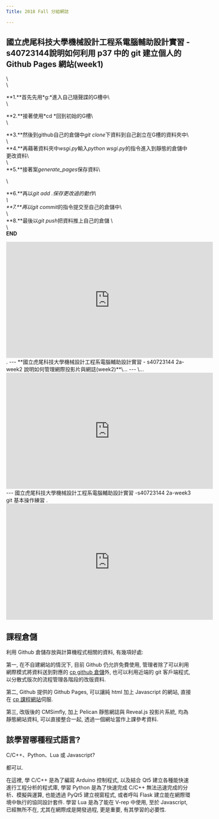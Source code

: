 ```yaml
---
Title: 2018 Fall 分組網誌

---
```


國立虎尾科技大學機械設計工程系電腦輔助設計實習 - s40723144說明如何利用 p37 中的 git 建立個人的 Github Pages 網站(week1)
---
\  
\  



**1.**首先先用*g:*進入自己隨聲諜的G槽中\  
\  

**2.**接著使用*cd \*回到初始的G槽\  
\  

**3.**然後到github自己的倉儲中*git clone*下資料到自己創立在G槽的資料夾中\  
\  
**4.**再藉著資料夾中*wsgi.py*輸入*python wsgi.py*的指令進入到靜態的倉儲中更改資料\  
\  
**5.**接著案*generate_pages*保存資料\  

\  

**6.**再以*git add .*保存更改過的動作\  
\  
**7.**再以*git commit*的指令提交至自己的倉儲中\  
\  
**8.**最後以*git push*把資料推上自己的倉儲 \  
\  
**END**
<iframe width="560" height="315" src="https://www.youtube.com/embed/ZHmbx06drtc" frameborder="0" allow="accelerometer; autoplay; encrypted-media; gyroscope; picture-in-picture" allowfullscreen></iframe>
.
---
**國立虎尾科技大學機械設計工程系電腦輔助設計實習 - s40723144 2a-week2 說明如何管理網際投影片與網誌(week2)**\...
---
\...
<iframe width="560" height="315" src="https://www.youtube.com/embed/Orj_L-s4cwI" frameborder="0" allow="accelerometer; autoplay; encrypted-media; gyroscope; picture-in-picture" allowfullscreen></iframe>
---
國立虎尾科技大學機械設計工程系電腦輔助設計實習 -s40723144 2a-week3 git 基本操作練習
.
<iframe width="560" height="315" src="https://www.youtube.com/embed/cy-5mRPshVs" frameborder="0" allow="accelerometer; autoplay; encrypted-media; gyroscope; picture-in-picture" allowfullscreen></iframe>

<!-- PELICAN_END_SUMMARY -->

課程倉儲
----

利用 Github 倉儲存放與計算機程式相關的資料, 有幾項好處:

第一, 在不自建網站的情況下, 目前 Github 仍允許免費使用, 管理者除了可以利用網際模式將資料送到對應的 [cp github 倉儲]外, 也可以利用近端的 git 客戶端程式, 以分散式版次的流程管理各階段的改版資料.

第二, Github 提供的 Github Pages, 可以讓純 html 加上 Javascript 的網站, 直接在 [cp 課程網站]伺服.

第三, 改版後的 CMSimfly, 加上 Pelican 靜態網誌與 Reveal.js 投影片系統, 均為靜態網站資料, 可以直接整合一起, 透過一個網址當作上課參考資料.

[cp github 倉儲]: https://github.com/mdecourse/cp2018
[cp 課程網站]: https://mdecourse.github.io/cp2018/

該學習哪種程式語言?
----

C/C++、Python、Lua 或 Javascript?

都可以.

在這裡, 學 C/C++ 是為了編寫 Arduino 控制程式, 以及結合 Qt5 建立各種能快速進行工程分析的程式庫, 學習 Python 是為了快速完成 C/C++ 無法迅速完成的分析、模擬與運算, 也能透過 PyQt5 建立視窗程式, 或者呼叫 Flask 建立能在網際環境中執行的協同設計套件. 學習 Lua 是為了能在 V-rep 中使用, 至於 Javascript, 已經無所不在, 尤其在網際成是開發過程, 更是重要, 有其學習的必要性.


